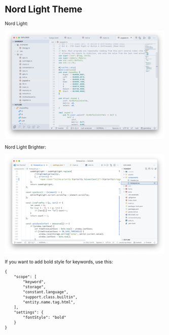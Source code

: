 # Nord Light Theme

Nord Light:

![](screenshot.png)

Nord Light Brighter:

![](brighter-screenshot.png)

If you want to add bold style for keywords, use this:

```
{
    "scope": [
        "keyword",
        "storage",
        "constant.language",
        "support.class.builtin",
        "entity.name.tag.html",
    ],
    "settings": {
        "fontStyle": "bold"
    }
}
```
